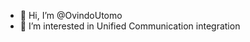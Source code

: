 - 👋 Hi, I’m @OvindoUtomo
- 👀 I’m interested in Unified Communication integration
<!---
OvindoUtomo/OvindoUtomo is a ✨ special ✨ repository because its `README.md` (this file) appears on your GitHub profile.
You can click the Preview link to take a look at your changes.
--->
